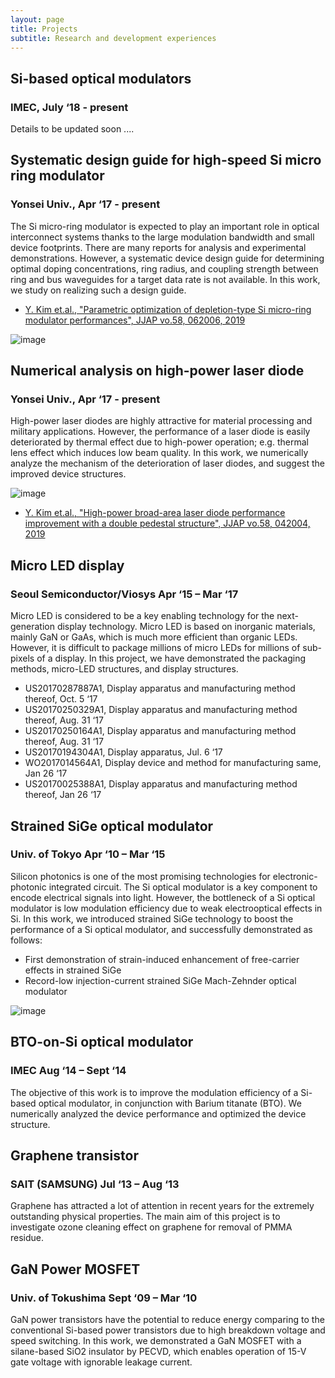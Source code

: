 ```yaml
---
layout: page
title: Projects
subtitle: Research and development experiences
---
```


## Si-based optical modulators 
### IMEC,    July ‘18 - present
Details to be updated soon ....


## Systematic design guide for high-speed Si micro ring modulator  
### Yonsei Univ.,    Apr ‘17 - present
The Si micro-ring modulator is expected to play an important role in optical interconnect systems thanks to the large modulation bandwidth and small device footprints. There are many reports for analysis and experimental demonstrations. However, a systematic device design guide for determining optimal doping concentrations, ring radius, and coupling strength between ring and bus waveguides for a target data rate is not available.  In this work, we study on realizing such a design guide.
- [Y. Kim et.al., "Parametric optimization of depletion-type Si micro-ring modulator performances", JJAP vo.58, 062006, 2019](https://iopscience.iop.org/article/10.7567/1347-4065/ab22ce/pdf)

![image](https://4.bp.blogspot.com/-M26bOq5E9Tw/Wla2FIZWAPI/AAAAAAAACjY/JA4rhMcW1_4-1G_ftsKu7vxoF5fyykw8ACLcBGAs/s1600/02.JPG)


## Numerical analysis on high-power laser diode                         
### Yonsei Univ.,     Apr ‘17 - present
High-power laser diodes are highly attractive for material processing and military applications.  However, the performance of a laser diode is easily deteriorated by thermal effect due to high-power operation; e.g. thermal lens effect which induces low beam quality.  In this work, we numerically analyze the mechanism of the deterioration of laser diodes, and suggest the improved device structures.

![image](https://2.bp.blogspot.com/-A2_HOV9sWz8/Wla2AeeaeoI/AAAAAAAACjU/V0M6TWUoDm8FWBtjTIyiNBWlZP6babHRgCLcBGAs/s1600/01.JPG)
- [Y. Kim et.al., "High-power broad-area laser diode performance improvement with a double pedestal structure", JJAP vo.58, 042004, 2019](http://tera.yonsei.ac.kr/publication/pdf/Kim_2019_Jpn._J._Appl._Phys._58_042004.pdf)


## Micro LED display                                
### Seoul Semiconductor/Viosys     Apr ‘15 – Mar ‘17
Micro LED is considered to be a key enabling technology for the next-generation display technology. Micro LED is based on inorganic materials, mainly GaN or GaAs, which is much more efficient than organic LEDs. However, it is difficult to package millions of micro LEDs for millions of sub-pixels of a display. In this project, we have demonstrated the packaging methods, micro-LED structures, and display structures.

- US20170287887A1, Display apparatus and manufacturing method thereof, Oct. 5 ‘17
- US20170250329A1, Display apparatus and manufacturing method thereof, Aug. 31 ‘17
- US20170250164A1, Display apparatus and manufacturing method thereof, Aug. 31 ‘17
- US20170194304A1, Display apparatus, Jul. 6 ‘17
- WO2017014564A1, Display device and method for manufacturing same, Jan 26 ‘17 
- US20170025388A1, Display apparatus and manufacturing method thereof, Jan 26 ‘17


## Strained SiGe optical modulator                      
### Univ. of Tokyo                Apr ‘10 – Mar ‘15
Silicon photonics is one of the most promising technologies for electronic-photonic integrated circuit.  The Si optical modulator is a key component to encode electrical signals into light.  However, the bottleneck of a Si optical modulator is low modulation efficiency due to weak electrooptical effects in Si. In this work, we introduced strained SiGe technology to boost the performance of a Si optical modulator, and successfully demonstrated as follows:

- First demonstration of strain-induced enhancement of free-carrier effects in strained SiGe
- Record-low injection-current strained SiGe Mach-Zehnder optical modulator

![image](https://4.bp.blogspot.com/-xBB_WAA42xA/Wgu0OacWpsI/AAAAAAAACGk/8zSmh2difGMI3jFigPFGc2pY0yKusIVIQCLcBGAs/s1600/test02.JPG)


## BTO-on-Si optical modulator                           
### IMEC     Aug ‘14 – Sept ‘14
The objective of this work is to improve the modulation efficiency of a Si-based optical modulator, in conjunction with Barium titanate (BTO).  We numerically analyzed the device performance and optimized the device structure.

## Graphene transistor
### SAIT (SAMSUNG)  Jul ‘13 – Aug ‘13
Graphene has attracted a lot of attention in recent years for the extremely outstanding physical properties.  The main aim of this project is to investigate ozone cleaning effect on graphene for removal of PMMA residue.

## GaN Power MOSFET 
### Univ. of Tokushima       Sept ‘09 – Mar ‘10
GaN power transistors have the potential to reduce energy comparing to the  conventional Si-based power transistors due to high breakdown voltage and speed switching.  In this work, we demonstrated a GaN MOSFET with a silane-based SiO2 insulator by PECVD, which enables operation of 15-V gate voltage with ignorable leakage current.
